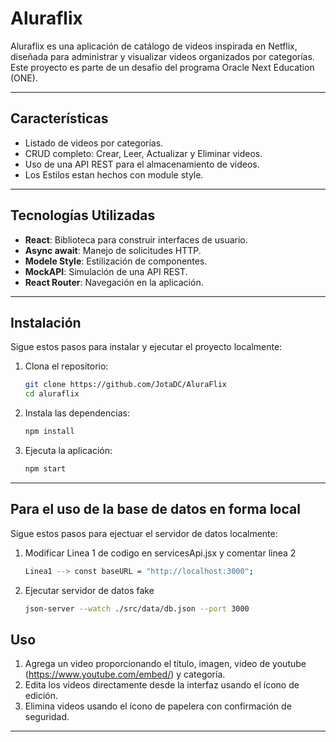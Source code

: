 # Aluraflix

Aluraflix es una aplicación de catálogo de videos inspirada en Netflix, diseñada para administrar y visualizar videos organizados por categorías. Este proyecto es parte de un desafío del programa Oracle Next Education (ONE).

---

## **Características**
- Listado de videos por categorías.
- CRUD completo: Crear, Leer, Actualizar y Eliminar videos.
- Uso de una API REST para el almacenamiento de videos.
- Los Estilos estan hechos con module style.

---

## **Tecnologías Utilizadas**
- **React**: Biblioteca para construir interfaces de usuario.
- **Async await**: Manejo de solicitudes HTTP.
- **Modele Style**: Estilización de componentes.
- **MockAPI**: Simulación de una API REST.
- **React Router**: Navegación en la aplicación.

---

## **Instalación**
Sigue estos pasos para instalar y ejecutar el proyecto localmente:

1. Clona el repositorio:
   ```bash
   git clone https://github.com/JotaDC/AluraFlix
   cd aluraflix
   ```

2. Instala las dependencias:
   ```bash
   npm install
   ```

3. Ejecuta la aplicación:
   ```bash
   npm start
   ```

---
## **Para el uso de la base de datos en forma local**
Sigue estos pasos para ejectuar el servidor de datos localmente:
1. Modificar Linea 1 de codigo en servicesApi.jsx y comentar linea 2
   ```bash
   Linea1 --> const baseURL = "http://localhost:3000";
   ```
2. Ejecutar servidor de datos fake
   ```bash
   json-server --watch ./src/data/db.json --port 3000
   ```
## **Uso**
1. Agrega un video proporcionando el título, imagen, video de youtube (https://www.youtube.com/embed/) y categoría.
2. Edita los videos directamente desde la interfaz usando el ícono de edición.
3. Elimina videos usando el ícono de papelera con confirmación de seguridad.

---



